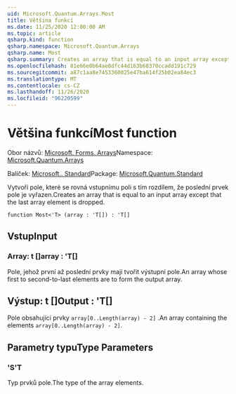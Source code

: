 ```yaml
---
uid: Microsoft.Quantum.Arrays.Most
title: Většina funkcí
ms.date: 11/25/2020 12:00:00 AM
ms.topic: article
qsharp.kind: function
qsharp.namespace: Microsoft.Quantum.Arrays
qsharp.name: Most
qsharp.summary: Creates an array that is equal to an input array except that the last array element is dropped.
ms.openlocfilehash: 81e66e0b64ae8dfc44d163b68370ccadd191c729
ms.sourcegitcommit: a87c1aa8e7453360025e47ba614f25b02ea84ec3
ms.translationtype: MT
ms.contentlocale: cs-CZ
ms.lasthandoff: 11/26/2020
ms.locfileid: "96220599"
---
```

# <a name="most-function"></a><span data-ttu-id="35e20-102">Většina funkcí</span><span class="sxs-lookup"><span data-stu-id="35e20-102">Most function</span></span>

<span data-ttu-id="35e20-103">Obor názvů: [Microsoft. Forms. Arrays](xref:Microsoft.Quantum.Arrays)</span><span class="sxs-lookup"><span data-stu-id="35e20-103">Namespace: [Microsoft.Quantum.Arrays](xref:Microsoft.Quantum.Arrays)</span></span>

<span data-ttu-id="35e20-104">Balíček: [Microsoft.. Standard](https://nuget.org/packages/Microsoft.Quantum.Standard)</span><span class="sxs-lookup"><span data-stu-id="35e20-104">Package: [Microsoft.Quantum.Standard](https://nuget.org/packages/Microsoft.Quantum.Standard)</span></span>


<span data-ttu-id="35e20-105">Vytvoří pole, které se rovná vstupnímu poli s tím rozdílem, že poslední prvek pole je vyřazen.</span><span class="sxs-lookup"><span data-stu-id="35e20-105">Creates an array that is equal to an input array except that the last array element is dropped.</span></span>

```qsharp
function Most<'T> (array : 'T[]) : 'T[]
```


## <a name="input"></a><span data-ttu-id="35e20-106">Vstup</span><span class="sxs-lookup"><span data-stu-id="35e20-106">Input</span></span>

### <a name="array--t"></a><span data-ttu-id="35e20-107">Array: t []</span><span class="sxs-lookup"><span data-stu-id="35e20-107">array : 'T[]</span></span>

<span data-ttu-id="35e20-108">Pole, jehož první až poslední prvky mají tvořit výstupní pole.</span><span class="sxs-lookup"><span data-stu-id="35e20-108">An array whose first to second-to-last elements are to form the output array.</span></span>



## <a name="output--t"></a><span data-ttu-id="35e20-109">Výstup: t []</span><span class="sxs-lookup"><span data-stu-id="35e20-109">Output : 'T[]</span></span>

<span data-ttu-id="35e20-110">Pole obsahující prvky `array[0..Length(array) - 2]` .</span><span class="sxs-lookup"><span data-stu-id="35e20-110">An array containing the elements `array[0..Length(array) - 2]`.</span></span>

## <a name="type-parameters"></a><span data-ttu-id="35e20-111">Parametry typu</span><span class="sxs-lookup"><span data-stu-id="35e20-111">Type Parameters</span></span>

### <a name="t"></a><span data-ttu-id="35e20-112">'S</span><span class="sxs-lookup"><span data-stu-id="35e20-112">'T</span></span>

<span data-ttu-id="35e20-113">Typ prvků pole.</span><span class="sxs-lookup"><span data-stu-id="35e20-113">The type of the array elements.</span></span>